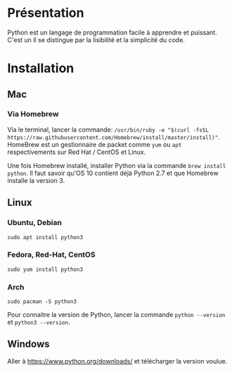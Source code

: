 <!-- TITLE: Python - Introduction -->
<!-- SUBTITLE: A quick summary of Introduction -->

# Présentation
Python est un langage de programmation facile à apprendre et puissant. C'est un 
Il se distingue par la lisibilité et la simplicité du code.

# Installation
## Mac
### Via Homebrew
Via le terminal, lancer la commande: `/usr/bin/ruby -e "$(curl -fsSL https://raw.githubusercontent.com/Homebrew/install/master/install)"`.
HomeBrew est un gestionnaire de packet comme `yum` ou `apt` respectivements sur Red Hat / CentOS et Linux.

Une fois Homebrew installé, installer Python via la commande `brew install python`.
Il faut savoir qu'OS 10 contient déjà Python 2.7 et que Homebrew installe la version 3.

## Linux
### Ubuntu, Debian
`sudo apt install python3`

### Fedora, Red-Hat, CentOS
`sudo yum install python3`

### Arch
`sudo pacman -S python3`


Pour connaitre la version de Python, lancer la commande `python --version` et `python3 --version`.

## Windows
Aller à https://www.python.org/downloads/ et télécharger la version voulue.